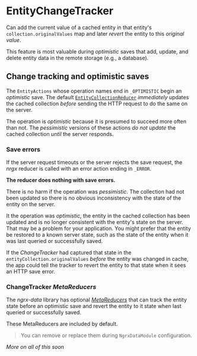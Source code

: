 # EntityChangeTracker

Can add the current value of a cached entity in that entity's
`collection.originalValues` map and later _revert_ the entity to
this _original value_.

This feature is most valuable during _optimistic_ saves that
add, update, and delete entity data in the remote storage (e.g., a database).

## Change tracking and optimistic saves

The `EntityActions` whose operation names end in `_OPTIMISTIC` begin
an _optimistic_ save.
The default [`EntityCollectionReducer`](entity-reducer.md) _immediately_ updates the cached collection _before_ sending the HTTP request to do the same on the server.

The operation is _optimistic_ because it is presumed to succeed more often than not.
The _pessimistic_ versions of these actions _do not update_ the cached collection
_until_ the server responds.

### Save errors

If the server request timeouts or the server rejects the save request,
the _nrgx_ reducer is called with an error action ending in `_ERROR`.

**The reducer does nothing with save errors.**

There is no harm if the operation was _pessimistic_.
The collection had not been updated so there is no obvious inconsistency with the state
of the entity on the server.

It the operation was _optimistic_, the entity in the cached collection has been updated and is no longer
consistent with the entity's state on the server.
That may be a problem for your application.
You might prefer that the entity be restored to a known server state,
such as the state of the entity when it was last queried or successfully saved.

If the _ChangeTracker_ had captured that state in the `entityCollection.originalValues` _before_ the entity was changed in cache,
the app could tell the tracker to revert the entity to that state when it
sees an HTTP save error.

### ChangeTracker _MetaReducers_ 

The _ngrx-data_ library has optional [_MetaReducers_](entity-reducer.md#collection-meta-reducers)
that can track the entity state before an optimistic save and revert the entity
to it state when last queried or successfully saved.

These MetaReducers are included by default.

>You can remove or replace them during `NgrxDataModule` configuration.

_More on all of this soon_
